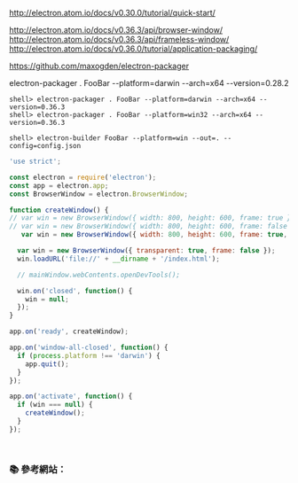 http://electron.atom.io/docs/v0.30.0/tutorial/quick-start/


http://electron.atom.io/docs/v0.36.3/api/browser-window/
http://electron.atom.io/docs/v0.36.3/api/frameless-window/
http://electron.atom.io/docs/v0.36.0/tutorial/application-packaging/

https://github.com/maxogden/electron-packager


electron-packager . FooBar --platform=darwin --arch=x64 --version=0.28.2


```console
shell> electron-packager . FooBar --platform=darwin --arch=x64 --version=0.36.3
shell> electron-packager . FooBar --platform=win32 --arch=x64 --version=0.36.3
```

```console
shell> electron-builder FooBar --platform=win --out=. --config=config.json
```



```js
'use strict';

const electron = require('electron');
const app = electron.app;
const BrowserWindow = electron.BrowserWindow;

function createWindow() {
// var win = new BrowserWindow({ width: 800, height: 600, frame: true });
// var win = new BrowserWindow({ width: 800, height: 600, frame: false });
   var win = new BrowserWindow({ width: 800, height: 600, frame: true, resizable: false });

  var win = new BrowserWindow({ transparent: true, frame: false });
  win.loadURL('file://' + __dirname + '/index.html');

  // mainWindow.webContents.openDevTools();

  win.on('closed', function() {
    win = null;
  });
}

app.on('ready', createWindow);

app.on('window-all-closed', function() {
  if (process.platform !== 'darwin') {
    app.quit();
  }
});

app.on('activate', function() {
  if (win === null) {
    createWindow();
  }
});




```
<!--
-->

### :books: 參考網站：
